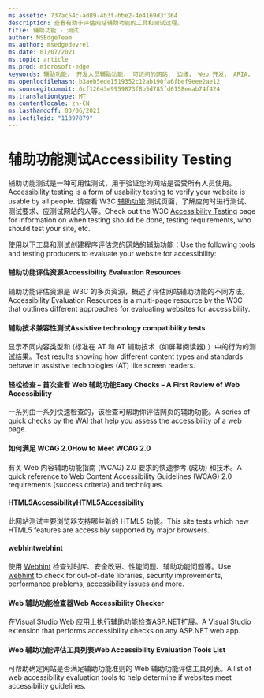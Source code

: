 ```yaml
---
ms.assetid: 737ac54c-ad89-4b3f-bbe2-4e4169d3f364
description: 查看有助于评估网站辅助功能的工具和测试过程。
title: 辅助功能 - 测试
author: MSEdgeTeam
ms.author: msedgedevrel
ms.date: 01/07/2021
ms.topic: article
ms.prod: microsoft-edge
keywords: 辅助功能， 开发人员辅助功能， 可访问的网站， 边缘， Web 开发， ARIA， 开发人员， UIA， UI 自动化
ms.openlocfilehash: b3aeb5ede1519352c12ab190fa6fbef9eee2ae12
ms.sourcegitcommit: 6cf12643e9959873f8b5d785fd6158eeab74f424
ms.translationtype: MT
ms.contentlocale: zh-CN
ms.lasthandoff: 03/06/2021
ms.locfileid: "11397879"
---
```

# <a name="accessibility-testing"></a><span data-ttu-id="447f7-104">辅助功能测试</span><span class="sxs-lookup"><span data-stu-id="447f7-104">Accessibility Testing</span></span>  

<span data-ttu-id="447f7-105">辅助功能测试是一种可用性测试，用于验证您的网站是否受所有人员使用。</span><span class="sxs-lookup"><span data-stu-id="447f7-105">Accessibility testing is a form of usability testing to verify your website is usable by all people.</span></span> <span data-ttu-id="447f7-106">请查看 W3C [辅助功能](https://www.w3.org/wiki/Accessibility_testing) 测试页面，了解应何时进行测试、测试要求、应测试网站的人等。</span><span class="sxs-lookup"><span data-stu-id="447f7-106">Check out the W3C [Accessibility Testing](https://www.w3.org/wiki/Accessibility_testing) page for information on when testing should be done, testing requirements, who should test your site, etc.</span></span>

<span data-ttu-id="447f7-107">使用以下工具和测试创建程序评估您的网站的辅助功能：</span><span class="sxs-lookup"><span data-stu-id="447f7-107">Use the following tools and testing producers to evaluate your website for accessibility:</span></span>

#### [<a name="accessibility-evaluation-resources"></a><span data-ttu-id="447f7-108">辅助功能评估资源</span><span class="sxs-lookup"><span data-stu-id="447f7-108">Accessibility Evaluation Resources</span></span>](https://www.w3.org/WAI/eval/Overview.html)  

<span data-ttu-id="447f7-109">辅助功能评估资源是 W3C 的多页资源，概述了评估网站辅助功能的不同方法。</span><span class="sxs-lookup"><span data-stu-id="447f7-109">Accessibility Evaluation Resources is a multi-page resource by the W3C that outlines different approaches for evaluating websites for accessibility.</span></span>

#### [<a name="assistive-technology-compatibility-tests"></a><span data-ttu-id="447f7-110">辅助技术兼容性测试</span><span class="sxs-lookup"><span data-stu-id="447f7-110">Assistive technology compatibility tests</span></span>](http://www.powermapper.com/tests)  

<span data-ttu-id="447f7-111">显示不同内容类型和 (标准在 AT 和 AT 辅助技术（如屏幕阅读器) ）中的行为的测试结果。</span><span class="sxs-lookup"><span data-stu-id="447f7-111">Test results showing how different content types and standards behave in assistive technologies (AT) like screen readers.</span></span>

#### [<a name="easy-checks--a-first-review-of-web-accessibility"></a><span data-ttu-id="447f7-112">轻松检查 – 首次查看 Web 辅助功能</span><span class="sxs-lookup"><span data-stu-id="447f7-112">Easy Checks – A First Review of Web Accessibility</span></span>](https://www.w3.org/WAI/eval/preliminary.html)  

<span data-ttu-id="447f7-113">一系列由一系列快速检查的，该检查可帮助你评估网页的辅助功能。</span><span class="sxs-lookup"><span data-stu-id="447f7-113">A series of quick checks by the WAI that help you assess the accessibility of a web page.</span></span>

#### [<a name="how-to-meet-wcag-20"></a><span data-ttu-id="447f7-114">如何满足 WCAG 2.0</span><span class="sxs-lookup"><span data-stu-id="447f7-114">How to Meet WCAG 2.0</span></span>](https://www.w3.org/WAI/WCAG20/quickref)  

<span data-ttu-id="447f7-115">有关 Web 内容辅助功能指南 \(WCAG\) 2.0 要求的快速参考 (成功) 和技术。</span><span class="sxs-lookup"><span data-stu-id="447f7-115">A quick reference to Web Content Accessibility Guidelines \(WCAG\) 2.0 requirements (success criteria) and techniques.</span></span>

#### [<a name="html5accessibility"></a><span data-ttu-id="447f7-116">HTML5Accessibility</span><span class="sxs-lookup"><span data-stu-id="447f7-116">HTML5Accessibility</span></span>](https://html5accessibility.com)  

<span data-ttu-id="447f7-117">此网站测试主要浏览器支持哪些新的 HTML5 功能。</span><span class="sxs-lookup"><span data-stu-id="447f7-117">This site tests which new HTML5 features are accessibly supported by major browsers.</span></span> 

#### [<a name="webhint"></a><span data-ttu-id="447f7-118">webhint</span><span class="sxs-lookup"><span data-stu-id="447f7-118">webhint</span></span>](https://webhint.io)  

<span data-ttu-id="447f7-119">使用 [Webhint](https://webhint.io/) 检查过时库、安全改进、性能问题、辅助功能问题等。</span><span class="sxs-lookup"><span data-stu-id="447f7-119">Use [webhint](https://webhint.io/) to check for out-of-date libraries, security improvements, performance problems, accessibility issues and more.</span></span>

#### [<a name="web-accessibility-checker"></a><span data-ttu-id="447f7-120">Web 辅助功能检查器</span><span class="sxs-lookup"><span data-stu-id="447f7-120">Web Accessibility Checker</span></span>](https://visualstudiogallery.msdn.microsoft.com/3aabefab-1681-4fea-8f95-6a62e2f0f1ec)  

<span data-ttu-id="447f7-121">在Visual Studio Web 应用上执行辅助功能检查ASP.NET扩展。</span><span class="sxs-lookup"><span data-stu-id="447f7-121">A Visual Studio extension that performs accessibility checks on any ASP.NET web app.</span></span>

#### [<a name="web-accessibility-evaluation-tools-list"></a><span data-ttu-id="447f7-122">Web 辅助功能评估工具列表</span><span class="sxs-lookup"><span data-stu-id="447f7-122">Web Accessibility Evaluation Tools List</span></span>](https://www.w3.org/WAI/ER/tools/index.html)  

<span data-ttu-id="447f7-123">可帮助确定网站是否满足辅助功能准则的 Web 辅助功能评估工具列表。</span><span class="sxs-lookup"><span data-stu-id="447f7-123">A list of web accessibility evaluation tools to help determine if websites meet accessibility guidelines.</span></span>
